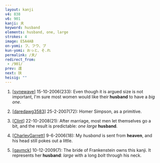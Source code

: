```yaml
---
layout: kanji
v4: 838
v6: 901
kanji: 夫
keyword: husband
elements: husband, one, large
strokes: 4
image: E5A4AB
on-yomi: フ、フウ、ブ
kun-yomi: おっと、そ.れ
permalink: /夫/
redirect_from:
 - /901/
prev: 還
next: 扶
heisig: ""
---
```


1) [<a href="http://kanji.koohii.com/profile/synewave">synewave</a>] 15-10-2006(233): Even though it is argued size is not important, I&#039;m sure most women would like their<strong> husband</strong> to have a <em>big one</em>.

2) [<a href="http://kanji.koohii.com/profile/daredawg3583">daredawg3583</a>] 25-2-2007(72): Homer Simpson, as a primitive.

3) [<a href="http://kanji.koohii.com/profile/Clint">Clint</a>] 22-10-2008(21): After marriage, most men let themselves go a bit, and the result is predictable: <em>one large</em><strong> husband</strong>.

4) [<a href="http://kanji.koohii.com/profile/CharleyGarrett">CharleyGarrett</a>] 9-6-2006(18): My <em>husband</em> is sent from <strong>heaven</strong>, and his head still pokes out a little.

5) [<a href="http://kanji.koohii.com/profile/gavmck">gavmck</a>] 10-12-2009(7): The bride of Frankenstein owns this kanji. It represents her<strong> husband</strong>: <em>large</em> with a long <em>bolt</em> through his neck.

